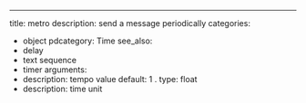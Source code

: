 ---
title: metro
description: send a message periodically
categories:
- object
pdcategory: Time
see_also:
- delay
- text sequence
- timer
arguments:
- description: tempo value 
  default: 1
.
  type: float
- description: time unit 